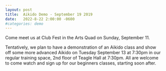 ```yaml
---
layout: post
title:  Aikido Demo - September 19 2019
date:   2022-8-22 2:00:00 -0600
#categories: demo
---
```


Come meet us at Club Fest in the Arts Quad on Sunday, September 11.

Tentatively, we plan to have a demonstration of an Aikido class and show off some more advanced Aikido on Tuesday September 13 at 7:30pm in our regular training space, 2nd floor of Teagle Hall at 7:30pm. All are welcome to come watch and sign up for our beginners classes, starting soon after.

